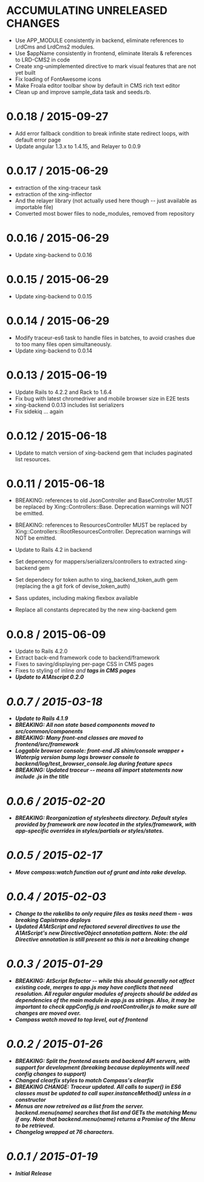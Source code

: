 ACCUMULATING UNRELEASED CHANGES
========
  * Use APP_MODULE consistently in backend, eliminate references to LrdCms and LrdCms2 modules.
  * Use $appName consistently in frontend, eliminate literals & references to LRD-CMS2 in code
  * Create xng-unimplemented directive to mark visual features that are not yet built
  * Fix loading of FontAwesome icons
  * Make Froala editor toolbar show by default in CMS rich text editor
  * Clean up and improve sample_data task and seeds.rb.

0.0.18  / 2015-09-27
========
  * Add error fallback condition to break infinite state redirect loops, with default error page
  * Update angular 1.3.x to 1.4.15, and Relayer to 0.0.9

0.0.17 / 2015-06-29
========
  * extraction of the xing-traceur task
  * extraction of the xing-inflector
  * And the relayer library (not actually used here though -- just available as importable file)
  * Converted most bower files to node_modules, removed from repository

0.0.16 / 2015-06-29
========
  * Update xing-backend to 0.0.16

0.0.15 / 2015-06-29
========
  * Update xing-backend to 0.0.15

0.0.14 / 2015-06-29
========
  * Modify traceur-es6 task to handle files in batches, to avoid crashes due to too many files open simultaneously.
  * Update xing-backend to 0.0.14

0.0.13 / 2015-06-19
========
  * Update Rails to 4.2.2 and Rack to 1.6.4
  * Fix bug with latest chromedriver and mobile browser size in E2E tests
  * xing-backend 0.0.13 includes list serializers
  * Fix sidekiq ... again

0.0.12 / 2015-06-18
===================
  * Update to match version of xing-backend gem that includes paginated list resources.

0.0.11 / 2015-06-18
===================
  * BREAKING: references to old JsonController and BaseController MUST be replaced by
    Xing::Controllers::Base.  Deprecation warnings will NOT be emitted.

  * BREAKING: references to ResourcesController MUST be replaced by Xing::Controllers::RootResourcesController.
    Deprecation warnings will NOT be emitted.

  * Update to Rails 4.2 in backend
  * Set depenency for mappers/serializers/controllers to extracted xing-backend gem
  * Set dependecy for token authn to xing_backend_token_auth gem (replacing the a git fork
    of devise_token_auth)
  * Sass updates, including making flexbox available
  * Replace all constants deprecated by the new xing-backend gem


0.0.8 / 2015-06-09
==================
  * Update to Rails 4.2.0
  * Extract back-end framework code to backend/framework
  * Fixes to saving/displaying per-page CSS in CMS pages
  * Fixes to styling of inline <i> and <b> tags in CMS pages
  * Update to A1Atscript 0.2.0

0.0.7 / 2015-03-18
==================
  * Update to Rails 4.1.9
  * BREAKING: All non state based components moved to src/common/components
  * BREAKING: Many front-end classes are moved to frontend/src/framework
  * Loggable browser console:  front-end JS shim/console wrapper + Waterpig version bump logs
    browser console to backend/log/test_browser_console.log during feature specs
  * BREAKING: Updated traceur -- means all import statements now include .js in the title

0.0.6 / 2015-02-20
==================
  * BREAKING: Reorganization of stylesheets directory. Default styles provided by framework are now located in the styles/framework, with app-specific overrides in styles/partials or styles/states.

0.0.5 / 2015-02-17
==================
  * Move compass:watch function out of grunt and into rake develop.

0.0.4 / 2015-02-03
==================

  * Change to the rakelibs to only require files as tasks need them - was breaking Capistrano deploys
  * Updated A1AtScript and refactored several directives to use the
    A1AtScript's new DirectiveObject annotation pattern. Note: the old
    Directive annotation is still present so this is not a breaking change

0.0.3 / 2015-01-29
==================

  * BREAKING: AtScript Refactor -- while this should generally not affect
    existing code, merges to app.js may have conflicts that need resolution.
    All regular angular modules of projects should be added as dependencies of
    the main module in app.js as strings. Also, it may be important to check
    appConfig.js and rootController.js to make sure all changes are moved over.
  * Compass watch moved to top level, out of frontend

0.0.2 / 2015-01-26
==================

  * BREAKING: Split the frontend assets and backend API servers, with support for development
    (breaking because deployments will need config changes to support)
  * Changed clearfix styles to match Compass's clearfix
  * BREAKING CHANGE: Traceur updated. All calls to super() in ES6 classes must
    be updated to call super.instanceMethod() unless in a constructor
  * Menus are now retreived as a list from the server. backend.menu(name)
    searches that list and GETs the matching Menu if any. Note that
    backend.menu(name) returns a Promise of the Menu to be retrieved.
  * Changelog wrapped at 76 characters.

0.0.1 / 2015-01-19
==================

  * Initial Release
